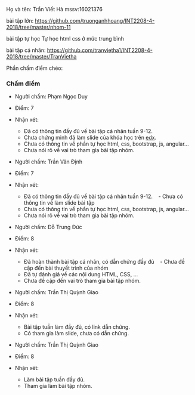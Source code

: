 Họ và tên: Trần Viết Hà
mssv:16021376


bài tập lớn: https://github.com/truonganhhoang/INT2208-4-2018/tree/master/nhom-11

bài tập tự học 
Tự học html css ở mức trung bình

bài tập cá nhân: 
https://github.com/tranvietha1/INT2208-4-2018/tree/master/TranVietha

Phần chấm điểm chéo:

### Chấm điểm
- Người chấm: Phạm Ngọc Duy
- Điểm: 7
- Nhận xét:
    - Đã có thông tin đầy đủ về bài tập cá nhân tuần 9-12.
    - Chưa chứng minh đã làm slide của khóa học trên [edx](https://www.edx.org/course/software-engineering-introduction-ubcx-softeng1x).
    - Chưa có thông tin về phần tự học html, css, bootstrap, js, angular...
    - Chưa nói rõ về vai trò tham gia bài tập nhóm.

- Người chấm: Trần Văn Định
- Điểm: 7
- Nhận xét:
    - Đã có thông tin đầy đủ về bài tập cá nhân tuần 9-12.
    - Chưa có thông tin về làm slide bài tập
    - Chưa có thông tin về phần tự học html, css, bootstrap, js, angular...
    - Chưa nói rõ về vai trò tham gia bài tập nhóm.
    
- Người chấm: Đỗ Trung Đức
- Điểm: 8
- Nhận xét:
    - Đã hoàn thành bài tập cá nhân, có dẫn chứng đầy đủ
    - Chưa đề cập đến bài thuyết trình của nhóm
    - Đã tự đánh giá về các nội dung HTML, CSS, ...
    - Chưa đề cập đến vai trò tham gia bài tập nhóm.
	
- Người chấm: Trần Thị Quỳnh Giao
- Điểm: 8
- Nhận xét:
    - Bài tập tuần làm đầy đủ, có link dẫn chứng.
    - Có tham gia làm slide, chưa có dẫn chứng.

- Người chấm: Trần Thị Quỳnh Giao
- Điểm: 8
- Nhận xét: 
    - Làm bài tập tuần đầy đủ.
    - Tham gia làm bài tập nhóm.
